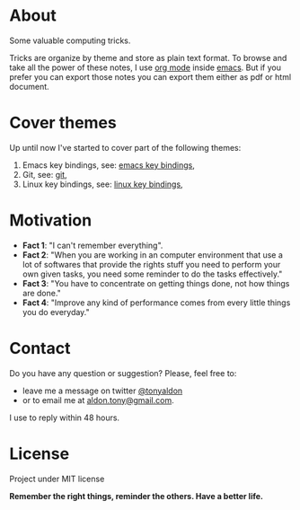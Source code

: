 # About
Some valuable computing tricks.

Tricks are organize by theme and store as plain text format. To browse
and take all the power of these notes, I use 
[org mode](https://orgmode.org/) inside
[emacs](https://www.gnu.org/software/emacs/). But if you prefer you
can export those notes you can export them either as pdf or html
document.

# Cover themes
Up until now I've started to cover part of the following themes:

1. Emacs key bindings, see: 
   [emacs key bindings](org/emacs-key-bindings.org),
2. Git, see: 
   [git](org/git.org),
3. Linux key bindings, see: 
   [linux key bindings](org/linux-key-bindings.org),


# Motivation 
* **Fact 1**: "I can't remember everything".
* **Fact 2**: "When you are working in an computer environment that use a
   lot of softwares that provide the rights stuff you need to perform
   your own given tasks, you need some reminder to do the tasks
   effectively."
* **Fact 3**: "You have to concentrate on getting things done, not how
      things are done."
* **Fact 4**: "Improve any kind of performance comes from every little
   things you do everyday."

# Contact

Do you have any question or suggestion? Please, feel free to:
* leave me a message on twitter <a
href="http://www.twitter.com/tonyaldon">@tonyaldon</a> 
* or to email me at aldon.tony@gmail.com. 

I use to reply within 48 hours.

# License
Project under MIT license

**Remember the right things, reminder the others. Have a better life.**
